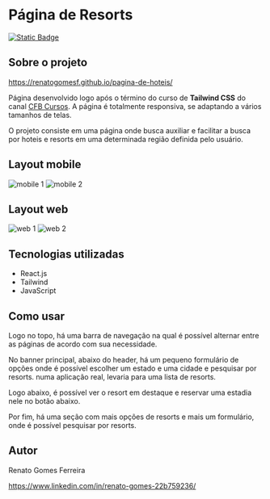# Página de Resorts

[![Static Badge](https://img.shields.io/badge/Licen%C3%A7a-MIT-green)](https://github.com/renatogomesf/pagina-de-hoteis/blob/main/LICENSE)

## Sobre o projeto

https://renatogomesf.github.io/pagina-de-hoteis/

Página desenvolvido logo após o término do curso de **Tailwind CSS** do canal [CFB Cursos](https://www.youtube.com/watch?v=1eLaBow7Zbo&list=PLcoYAcR89n-r1m-tMfV4qndrRWpT_rb9u&index=1&ab_channel=TiagoMatos). A página é totalmente responsiva, se adaptando a vários tamanhos de telas.

O projeto consiste em uma página onde busca auxiliar e facilitar a busca por hoteis e resorts em uma determinada região definida pelo usuário.

## Layout mobile

![mobile 1](https://raw.githubusercontent.com/renatogomesf/imagens-projetos/main/imagens/p%C3%A1gina%20de%20hoteis/mobile-1.png) ![mobile 2](https://raw.githubusercontent.com/renatogomesf/imagens-projetos/main/imagens/p%C3%A1gina%20de%20hoteis/mobile-2.png)

## Layout web

![web 1](https://raw.githubusercontent.com/renatogomesf/imagens-projetos/main/imagens/p%C3%A1gina%20de%20hoteis/web-1.png) ![web 2](https://raw.githubusercontent.com/renatogomesf/imagens-projetos/main/imagens/p%C3%A1gina%20de%20hoteis/web-2.png)

## Tecnologias utilizadas

* React.js
* Tailwind
* JavaScript

## Como usar

Logo no topo, há uma barra de navegação na qual é possível alternar entre as páginas de acordo com sua necessidade.

No banner principal, abaixo do header, há um pequeno formulário de opções onde é possível escolher um estado e uma cidade e pesquisar por resorts. numa aplicação real, levaria para uma lista de resorts.

Logo abaixo, é possível ver o resort em destaque e reservar uma estadia nele no botão abaixo.

Por fim, há uma seção com mais opções de resorts e mais um formulário, onde é possível pesquisar por resorts.

## Autor

Renato Gomes Ferreira

https://www.linkedin.com/in/renato-gomes-22b759236/
